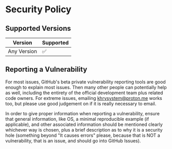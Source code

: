 # Security Policy

## Supported Versions

| Version | Supported          |
| ------- | ------------------ |
| Any Version   | :white_check_mark: |

## Reporting a Vulnerability

For most issues, GitHub's beta private vulnerability reporting tools are good enough to explain most issues. Then many other people can potentially help as well, including the entirety of the official development team plus related code owners. For extreme issues, emailing [khrysystem@proton.me](mailto:khrysystem@proton.me) works too, but please use good judgement on if it is really necessary to email.

In order to give proper information when reporting a vulnerability, ensure that general information, like OS, a minimal reproducible example (if applicable), and other associated information should be mentioned clearly whichever way is chosen, plus a brief description as to why it is a security hole (something beyond "It causes errors" please, because that is NOT a vulnerability, that is an issue, and should go into GitHub Issues).